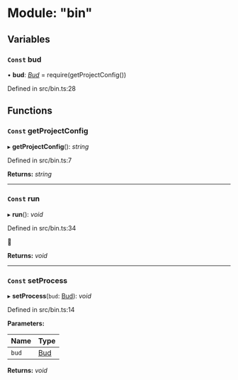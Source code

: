 # Module: "bin"

## Variables

### `Const` bud

• **bud**: *[Bud](_bud_util_types_.md#bud)* = require(getProjectConfig())

Defined in src/bin.ts:28

## Functions

### `Const` getProjectConfig

▸ **getProjectConfig**(): *string*

Defined in src/bin.ts:7

**Returns:** *string*

___

### `Const` run

▸ **run**(): *void*

Defined in src/bin.ts:34

🚀

**Returns:** *void*

___

### `Const` setProcess

▸ **setProcess**(`bud`: [Bud](_bud_util_types_.md#bud)): *void*

Defined in src/bin.ts:14

**Parameters:**

Name | Type |
------ | ------ |
`bud` | [Bud](_bud_util_types_.md#bud) |

**Returns:** *void*
